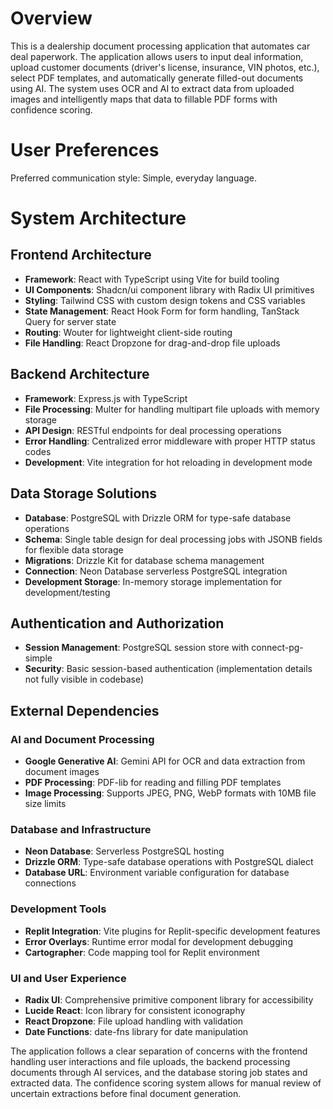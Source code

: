 # Overview

This is a dealership document processing application that automates car deal paperwork. The application allows users to input deal information, upload customer documents (driver's license, insurance, VIN photos, etc.), select PDF templates, and automatically generate filled-out documents using AI. The system uses OCR and AI to extract data from uploaded images and intelligently maps that data to fillable PDF forms with confidence scoring.

# User Preferences

Preferred communication style: Simple, everyday language.

# System Architecture

## Frontend Architecture
- **Framework**: React with TypeScript using Vite for build tooling
- **UI Components**: Shadcn/ui component library with Radix UI primitives
- **Styling**: Tailwind CSS with custom design tokens and CSS variables
- **State Management**: React Hook Form for form handling, TanStack Query for server state
- **Routing**: Wouter for lightweight client-side routing
- **File Handling**: React Dropzone for drag-and-drop file uploads

## Backend Architecture
- **Framework**: Express.js with TypeScript
- **File Processing**: Multer for handling multipart file uploads with memory storage
- **API Design**: RESTful endpoints for deal processing operations
- **Error Handling**: Centralized error middleware with proper HTTP status codes
- **Development**: Vite integration for hot reloading in development mode

## Data Storage Solutions
- **Database**: PostgreSQL with Drizzle ORM for type-safe database operations
- **Schema**: Single table design for deal processing jobs with JSONB fields for flexible data storage
- **Migrations**: Drizzle Kit for database schema management
- **Connection**: Neon Database serverless PostgreSQL integration
- **Development Storage**: In-memory storage implementation for development/testing

## Authentication and Authorization
- **Session Management**: PostgreSQL session store with connect-pg-simple
- **Security**: Basic session-based authentication (implementation details not fully visible in codebase)

## External Dependencies

### AI and Document Processing
- **Google Generative AI**: Gemini API for OCR and data extraction from document images
- **PDF Processing**: PDF-lib for reading and filling PDF templates
- **Image Processing**: Supports JPEG, PNG, WebP formats with 10MB file size limits

### Database and Infrastructure
- **Neon Database**: Serverless PostgreSQL hosting
- **Drizzle ORM**: Type-safe database operations with PostgreSQL dialect
- **Database URL**: Environment variable configuration for database connections

### Development Tools
- **Replit Integration**: Vite plugins for Replit-specific development features
- **Error Overlays**: Runtime error modal for development debugging
- **Cartographer**: Code mapping tool for Replit environment

### UI and User Experience
- **Radix UI**: Comprehensive primitive component library for accessibility
- **Lucide React**: Icon library for consistent iconography
- **React Dropzone**: File upload handling with validation
- **Date Functions**: date-fns library for date manipulation

The application follows a clear separation of concerns with the frontend handling user interactions and file uploads, the backend processing documents through AI services, and the database storing job states and extracted data. The confidence scoring system allows for manual review of uncertain extractions before final document generation.